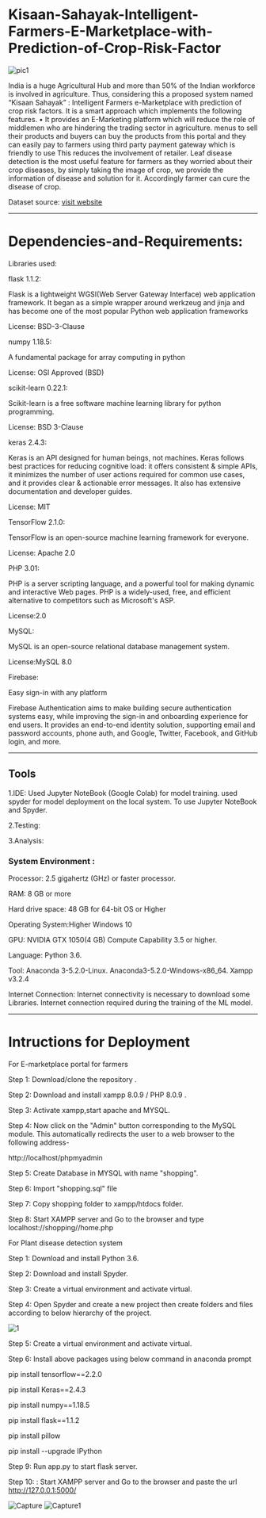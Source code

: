 # Kisaan-Sahayak-Intelligent-Farmers-E-Marketplace-with-Prediction-of-Crop-Risk-Factor


![pic1](https://user-images.githubusercontent.com/62464857/126490311-da935a79-9060-4403-9ebd-8a7fd4121c3a.png)


India is a huge Agricultural Hub and more than 50% of the Indian workforce is involved in agriculture. Thus, considering this a proposed system named “Kisaan Sahayak” : Intelligent Farmers e-Marketplace with prediction of crop risk factors.
It is a smart approach which implements the following features.
• It provides an E-Marketing platform which will reduce the role of middlemen who are hindering the trading sector in agriculture.
menus to sell their products and buyers can buy the products from this portal and they can easily pay to farmers using third party payment gateway which is friendly to use This reduces the involvement of retailer.
Leaf disease detection is the most useful feature for farmers as they worried about their crop diseases, by simply taking the image of crop, we provide the information of disease and solution for it. Accordingly farmer can cure the disease of crop.


Dataset source:
[visit website](https://drive.google.com/drive/folders/1vdr9CC9ChYVW2iXp6PlfyMOGD-4Um1ue)


---
# Dependencies-and-Requirements:

 Libraries used:
 
 
 flask 1.1.2:
 
Flask is a lightweight WGSI(Web Server Gateway Interface) web application framework. It began as a simple wrapper around werkzeug and jinja and has become one of the most popular Python web application frameworks

License: BSD-3-Clause


numpy 1.18.5:

A fundamental package for array computing in python

License: OSI Approved (BSD)



scikit-learn 0.22.1:

Scikit-learn is a free software machine learning library for python programming.

License: BSD 3-Clause



keras 2.4.3:

Keras is an API designed for human beings, not machines. Keras follows best practices for reducing cognitive load: it offers consistent & simple APIs, it minimizes the number of user actions required for common use cases, and it provides clear & actionable error messages. It also has extensive documentation and developer guides.

License: MIT


TensorFlow 2.1.0:

TensorFlow is an open-source machine learning framework for everyone.

License: Apache 2.0



PHP 3.01:

PHP is a server scripting language, and a powerful tool for making dynamic and interactive Web pages.
PHP is a widely-used, free, and efficient alternative to competitors such as Microsoft's ASP.

License:2.0



MySQL:

MySQL is an open-source relational database management system.

License:MySQL 8.0


Firebase:

Easy sign-in with any platform

Firebase Authentication aims to make building secure authentication systems easy, while improving the sign-in and onboarding experience for end users. It provides an end-to-end identity solution, supporting email and password accounts, phone auth, and Google, Twitter, Facebook, and GitHub login, and more.




---

## Tools
1.IDE: Used Jupyter NoteBook (Google Colab) for model training. used spyder for model deployment on the local system. To use Jupyter NoteBook and Spyder.

2.Testing: 

3.Analysis:



### System Environment :

Processor: 2.5 gigahertz (GHz) or faster processor.

RAM: 8 GB or more

Hard drive space: 48 GB for 64-bit OS or Higher


Operating System:Higher Windows 10


GPU: NVIDIA GTX 1050(4 GB) Compute Capability 3.5 or higher.


Language: Python 3.6.


Tool: Anaconda 3-5.2.0-Linux. Anaconda3-5.2.0-Windows-x86_64. Xampp v3.2.4


Internet Connection: Internet connectivity is necessary to download some Libraries. Internet connection required during the training of the ML model.


---

# Intructions for Deployment
For E-marketplace portal for farmers

Step 1: Download/clone the repository .

Step 2: Download and install xampp 8.0.9 / PHP 8.0.9 .

Step 3: Activate xampp,start apache and MYSQL.

Step 4: Now click on the "Admin" button corresponding to the MySQL module. This automatically redirects the user to a web browser to the following address-

http://localhost/phpmyadmin

Step 5: Create Database in MYSQL with name "shopping".

Step 6: Import "shopping.sql" file 

Step 7: Copy shopping folder to xampp/htdocs folder.

Step 8: Start XAMPP server and Go to the browser and type localhost://shopping//home.php

For Plant disease detection system


Step 1: Download and install Python 3.6.

Step 2: Download and install Spyder.

Step 3: Create a virtual environment and activate virtual.
        
Step 4: Open Spyder and create a new project then create folders and files according to below hierarchy of the project.

![1](https://user-images.githubusercontent.com/62464857/122721112-e5a5c480-d28d-11eb-823d-8d4e9fe9d826.png)

Step 5: Create a virtual environment and activate virtual.

Step 6: Install above packages using below command in anaconda prompt

pip install tensorflow==2.2.0

pip install Keras==2.4.3

pip install numpy==1.18.5

pip install flask==1.1.2

pip install pillow

pip install --upgrade IPython


Step 9:  Run app.py to start flask server.

Step 10: : Start XAMPP server and Go to the browser and paste the url http://127.0.0.1:5000/

![Capture](https://user-images.githubusercontent.com/54286037/128539603-4c9ce8ac-5bc5-4233-8226-2f4412d6c0b0.PNG)
![Capture1](https://user-images.githubusercontent.com/54286037/128539641-46338ecb-785e-4b29-a0d9-dcf996d99b1d.PNG)



















